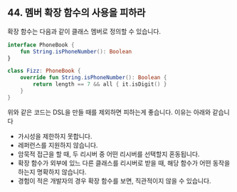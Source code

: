 ## 44. 멤버 확장 함수의 사용을 피하라
확장 함수는 다음과 같이 클래스 멤버로 정의할 수 있습니다.

```kotlin
interface PhoneBook {
    fun String.isPhoneNumber(): Boolean
}

class Fizz: PhoneBook {
    override fun String.isPhoneNumber(): Boolean {
        return length == 7 && all { it.isDigit() }
    }
}
```
위와 같은 코드는 DSL을 만들 때를 제외하면 피하는게 좋습니다. 이유는 아래와 같습니다

- 가시성을 제한하지 못합니다.
- 레퍼런스를 지원하지 않습니다.
- 암묵적 접근을 할 때, 두 리시버 중 어떤 리시버를 선택할지 혼동됩니다.
- 확장 함수가 외부에 있느 다른 클래스를 리시버로 받을 때, 해당 함수가 어떤 동작을 하는지 명확하지 않습니다.
- 경험이 적은 개발자의 경우 확장 함수를 보면, 직관적이지 않을 수 있습니다.